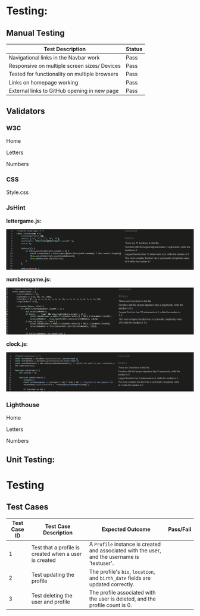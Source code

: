 # Testing:

## Manual Testing

| Test Description                                    | Status |
|-----------------------------------------------------|--------|
| Navigational links in the Navbar work               | Pass   |
| Responsive on multiple screen sizes/ Devices        | Pass   |
| Tested for functionality on multiple browsers       | Pass   |
| Links on homepage working                           | Pass   |
| External links to GitHub opening in new page        | Pass   |



## Validators

### W3C

Home

Letters

Numbers

### CSS

Style.css

### JsHint

**lettergame.js:**

![letters](valid/jshint/lettersgame.png)

**numbersgame.js:**

![numbers](valid/jshint/numbersgame.png)

**clock.js:**

![clock](valid/jshint/clock.png)


### Lighthouse

Home

Letters 

Numbers

## Unit Testing:
# Testing

## Test Cases

| Test Case ID | Test Case Description                                                                 | Expected Outcome                                                                 | Pass/Fail |
|--------------|---------------------------------------------------------------------------------------|----------------------------------------------------------------------------------|-----------|
| 1            | Test that a profile is created when a user is created                                 | A `Profile` instance is created and associated with the user, and the username is 'testuser'. |           |
| 2            | Test updating the profile                                                             | The profile's `bio`, `location`, and `birth_date` fields are updated correctly.  |           |
| 3            | Test deleting the user and profile                                                    | The profile associated with the user is deleted, and the profile count is 0.     |           |